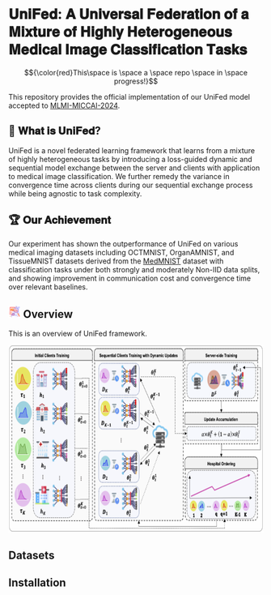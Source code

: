 # 𝐔𝐧𝐢𝐅𝐞𝐝: 𝐀 𝐔𝐧𝐢𝐯𝐞𝐫𝐬𝐚𝐥 𝐅𝐞𝐝𝐞𝐫𝐚𝐭𝐢𝐨𝐧 𝐨𝐟 𝐚 𝐌𝐢𝐱𝐭𝐮𝐫𝐞 𝐨𝐟 𝐇𝐢𝐠𝐡𝐥𝐲 𝐇𝐞𝐭𝐞𝐫𝐨𝐠𝐞𝐧𝐞𝐨𝐮𝐬 𝐌𝐞𝐝𝐢𝐜𝐚𝐥 𝐈𝐦𝐚𝐠𝐞 𝐂𝐥𝐚𝐬𝐬𝐢𝐟𝐢𝐜𝐚𝐭𝐢𝐨𝐧 𝐓𝐚𝐬𝐤𝐬

$${\color{red}This\space is \space a \space repo \space in \space progress!}$$

This repository provides the official implementation of our UniFed model accepted to [MLMI-MICCAI-2024](https://sites.google.com/view/mlmi2024/home).

## 🔎 𝐖𝐡𝐚𝐭 𝐢𝐬 𝐔𝐧𝐢𝐅𝐞𝐝?
UniFed is a novel federated learning framework that learns from a mixture of highly heterogeneous tasks by introducing a loss-guided dynamic and sequential model exchange between the server and clients with application to medical image classification. We further remedy the variance in convergence time across clients during our sequential exchange process while being agnostic to task complexity. 

## 🏆 𝐎𝐮𝐫 𝐀𝐜𝐡𝐢𝐞𝐯𝐞𝐦𝐞𝐧𝐭
Our experiment has shown the outperformance of UniFed on various medical imaging datasets including OCTMNIST, OrganAMNIST, and TissueMNIST datasets derived from the [MedMNIST](https://medmnist.com/) dataset with classification tasks under both strongly and moderately Non-IID data splits, and showing improvement in communication cost and convergence time over relevant baselines.

##  <img src="figs/icons/overview-logo.png" width="24" height="24" title="hover text"> Overview
This is an overview of UniFed framework.

<img src="figs/paper/unifedframework.png" width="750" height="370" title="hover text">

## Datasets


## Installation